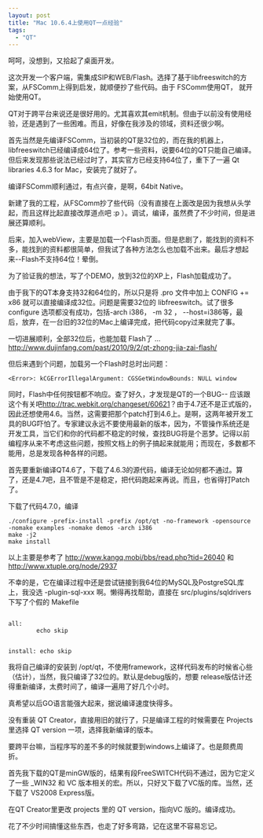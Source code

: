 ```yaml
---
layout: post
title: "Mac 10.6.4上使用QT一点经验"
tags:
  - "QT"
---
```


呵呵，没想到，又拾起了桌面开发。

这次开发一个客户端，需集成SIP和WEB/Flash。选择了基于libfreeswitch的方案，从FSComm上得到启发，就顺便抄了些代码。由于 FSComm使用QT， 就开始使用QT。

QT对于跨平台来说还是很好用的。尤其喜欢其emit机制。但由于以前没有使用经验，还是遇到了一些困难。而且，好像在我涉及的领域，资料还很少啊。

首先当然是先编译FSComm，当初装的QT是32位的，而在我的机器上，libfreeswitch已经编译成64位了。参考一些资料，说要64位的QT只能自己编译。但后来发现那些说法已经过时了，其实官方已经支持64位了，重下了一遍 Qt libraries 4.6.3 for Mac，安装完了就好了。

编译FSComm顺利通过，有点兴奋，是啊，64bit Native。

新建了我的工程，从FSComm抄了些代码（没有直接在上面改是因为我想从头学起，而且这样比起直接改厚道点吧 :p ）。调试，编译，虽然费了不少时间，但是进展还算顺利。

后来，加入webView，主要是加载一个Flash页面。但是悲剧了，能找到的资料不多，能找到的资料都很简单，但我试了各种方法怎么也加载不出来。最后才想起来--Flash不支持64位！晕倒。

为了验证我的想法，写了个DEMO，放到32位的XP上，Flash加载成功了。

由于我下的QT本身支持32和64位的，所以只是将 .pro 文件中加上 CONFIG += x86 就可以直接编译成32位。问题是需要32位的 libfreeswitch。试了很多configure 选项都没有成功，包括-arch i386， -m 32 ， --host=i386等，最后，放弃，在一台旧的32位的Mac上编译完成，把代码copy过来就完了事。

一切进展顺利，全部32位后，也能加载  Flash了 ... <http://www.dujinfang.com/past/2010/9/2/qt-zhong-jia-zai-flash/>

但后来遇到个问题，加载另一个Flash时总时出问题：

    <Error>: kCGErrorIllegalArgument: CGSGetWindowBounds: NULL window

同时，Flash中任何按钮都不响应。查了好久，才发现是QT的一个BUG-- 应该跟这个有关吧<http://trac.webkit.org/changeset/60621>？由于4.7还不是正式版的，因此还想使用4.6。当然，这需要把那个patch打到4.6上。是啊，这两年被开发工具的BUG吓怕了。专家建议永远不要使用最新的版本，因为，不管操作系统还是开发工具，当它们和你的代码都不稳定的时候，查找BUG将是个恶梦。记得以前编程序从来不考虑这些问题，按照文档上的例子搞起来就能用；而现在，多数都不能用，总是发现各种各样的问题。

首先要重新编译QT4.6了，下载了4.6.3的源代码，编译无论如何都不通过。算了，还是4.7吧，且不管是不是稳定，把代码跑起来再说。而且，也省得打Patch了。

下载了代码4.7.0，编译

    ./configure -prefix-install -prefix /opt/qt -no-framework -opensource -nomake examples -nomake demos -arch i386
    make -j2
    make install

以上主要是参考了 <http://www.kangq.mobi/bbs/read.php?tid=26040> 和 <http://www.xtuple.org/node/2937>

不幸的是，它在编译过程中还是尝试链接到我64位的MySQL及PostgreSQL库上，我没选 -plugin-sql-xxx 啊。懒得再找帮助，直接在 src/plugins/sqldrivers 下写了个假的 Makefile

<code>
all:
        echo skip

install:
        echo skip
</code>


我将自己编译的安装到 /opt/qt，不使用framework，这样代码发布的时候省心些（估计），当然，我只编译了32位的。默认是debug版的，想要 release版估计还得重新编译，太费时间了，编译一遍用了好几个小时。

真希望以后GO语言能强大起来，据说编译速度快得多。

没有重装 QT Creator，直接用旧的就行了，只是编译工程的时候需要在 Projects 里选择 QT version 一项，选择我新编译的版本。

要跨平台嘛，当程序写的差不多的时候就要到windows上编译了。也是颇费周折。

首先我下载的QT是minGW版的，结果有段FreeSWITCH代码不通过，因为它定义了一些 \_WIN32 和 VC 版本相关的宏。所以，只好又下载了VC版的库。当然，还下载了 VS2008 Express版。

在QT Creator里更改 projects 里的 QT version，指向VC 版的。编译成功。

花了不少时间搞懂这些东西，也走了好多弯路，记在这里不容易忘记。
